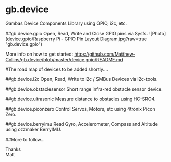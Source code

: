 # gb.device
Gambas Device Components Library using GPIO, i2c, etc.

##gb.device.gpio
Open, Read, Write and Close GPIO pins via Sysfs.
![Photo](device.gpio/Raspberry Pi - GPIO Pin Layout Diagram.jpg?raw=true "gb.device.gpio")

More info on how to get started:
https://github.com/Matthew-Collins/gb.device/blob/master/device.gpio/README.md


#The road map of devices to be added shortly....

##gb.device.i2c
Open, Read, Write to i2c / SMBus Devices via i2c-tools.

##gb.device.obstaclesensor
Short range infra-red obstacle sensor device.

##gb.device.ultrasonic
Measure distance to obstacles using HC-SRO4.

##gb.device.piconzero
Control Servos, Motors, etc using 4tronix Picon Zero.

##gb.device.berryimu
Read Gyro, Accelerometer, Compass and Altitude using ozzmaker BerryIMU.


##More to follow...

Thanks  
Matt
